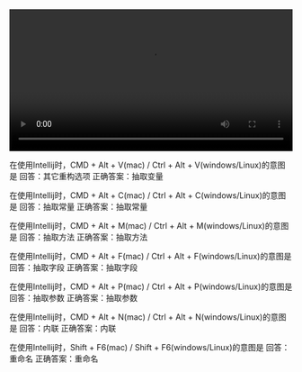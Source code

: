 <video width="100%" controls="" preload="auto">
   <source src="https://s3.cn-north-1.amazonaws.com.cn/tws-courses-resource/002.mp4
" type="video/mp4">
   <p>抱歉，你的浏览器不支持在线视频播放。</p>
</video>

在使用Intellij时，CMD + Alt + V(mac) / Ctrl + Alt + V(windows/Linux)的意图是
回答：其它重构选项
正确答案：抽取变量

在使用Intellij时，CMD + Alt + C(mac) / Ctrl + Alt + C(windows/Linux)的意图是
回答：抽取常量
正确答案：抽取常量

在使用Intellij时，CMD + Alt + M(mac) / Ctrl + Alt + M(windows/Linux)的意图是
回答：抽取方法
正确答案：抽取方法

在使用Intellij时，CMD + Alt + F(mac) / Ctrl + Alt + F(windows/Linux)的意图是
回答：抽取字段
正确答案：抽取字段

在使用Intellij时，CMD + Alt + P(mac) / Ctrl + Alt + P(windows/Linux)的意图是
回答：抽取参数
正确答案：抽取参数

在使用Intellij时，CMD + Alt + N(mac) / Ctrl + Alt + N(windows/Linux)的意图是
回答：内联
正确答案：内联

在使用Intellij时，Shift + F6(mac) / Shift + F6(windows/Linux)的意图是
回答：重命名
正确答案：重命名
